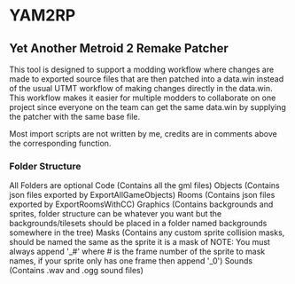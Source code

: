 # YAM2RP
## Yet Another Metroid 2 Remake Patcher ##
This tool is designed to support a modding workflow where changes are made to exported source files that are then patched into a data.win instead of the usual UTMT workflow of making changes directly in the data.win. This workflow makes it easier for multiple modders to collaborate on one project since everyone on the team can get the same data.win by supplying the patcher with the same base file.

Most import scripts are not written by me, credits are in comments above the corresponding function.
### Folder Structure ###
All Folders are optional
Code (Contains all the gml files)
Objects (Contains json files exported by ExportAllGameObjects)
Rooms (Contains json files exported by ExportRoomsWithCC)
Graphics (Contains backgrounds and sprites, folder structure can be whatever you want but the backgrounds/tilesets should be placed in a folder named backgrounds somewhere in the tree)
Masks (Contains any custom sprite collision masks, should be named the same as the sprite it is a mask of NOTE: You must always append '_#' where # is the frame number of the sprite to mask names, if your sprite only has one frame then append '_0')
Sounds (Contains .wav and .ogg sound files)

